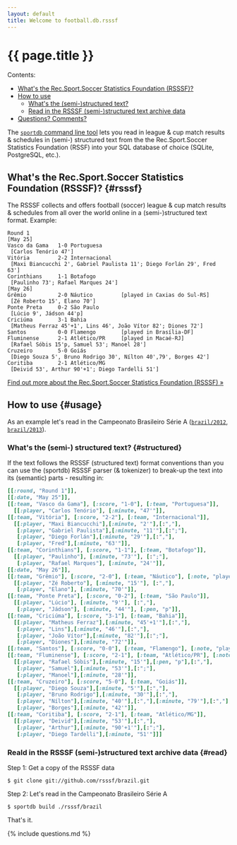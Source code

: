 ```yaml
---
layout: default
title: Welcome to football.db.rsssf
---
```


# {{ page.title }}

<div class="toc" markdown="1">
Contents:

* [What's the Rec.Sport.Soccer Statistics Foundation (RSSSF)?](#rsssf)
* [How to use](#usage)
    * [What's the (semi-)structured text?](#structured)
    * [Read in the RSSSF (semi-)structured text archive data](#read)
* [Questions? Comments?](#questions)
</div>


The [`sportdb` command line tool](https://github.com/sportdb) lets you
read in  league & cup match results & schedules in (semi-) structured text
from the the Rec.Sport.Soccer Statistics Foundation (RSSF)
into your SQL database of choice (SQLite, PostgreSQL, etc.).



## What's the Rec.Sport.Soccer Statistics Foundation (RSSSF)?    {#rsssf}

The RSSSF collects and offers football (soccer) league & cup match results & schedules
from all over the world online in a (semi-)structured text format. Example:

```
Round 1
[May 25]
Vasco da Gama   1-0 Portuguesa
 [Carlos Tenório 47']
Vitória         2-2 Internacional
 [Maxi Biancucchi 2', Gabriel Paulista 11'; Diego Forlán 29', Fred 63']
Corinthians     1-1 Botafogo
 [Paulinho 73'; Rafael Marques 24']
[May 26]
Grêmio          2-0 Náutico         [played in Caxias do Sul-RS]
 [Zé Roberto 15', Elano 70']
Ponte Preta     0-2 São Paulo
 [Lúcio 9', Jádson 44'p]
Criciúma        3-1 Bahia
 [Matheus Ferraz 45'+1', Lins 46', João Vítor 82'; Diones 72']
Santos          0-0 Flamengo        [played in Brasília-DF]
Fluminense      2-1 Atlético/PR     [played in Macaé-RJ]
 [Rafael Sóbis 15'p, Samuel 53'; Manoel 28']
Cruzeiro        5-0 Goiás
 [Diego Souza 5', Bruno Rodrigo 30', Nílton 40',79', Borges 42']
Coritiba        2-1 Atlético/MG
 [Deivid 53', Arthur 90'+1'; Diego Tardelli 51']
```

[Find out more about the Rec.Sport.Soccer Statistics Foundation (RSSSF) »](http://www.rsssf.com)




## How to use  {#usage}

As an example let's read in the Campeonato Brasileiro Série A
([`brazil/2012`](https://github.com/rsssf/brazil/blob/master/2012),
[`brazil/2013`](https://github.com/rsssf/brazil/blob/master/2013)).


### What's the (semi-) structured text?    {#structured}

If the text follows the RSSSF (structured text) format conventions than you can use
the (sportdb) RSSSF parser (& tokenizer) to break-up the text into its (semantic) parts - resulting in:

``` ruby
[[:round, "Round 1"]],
[[:date, "May 25"]],
[[:team, "Vasco da Gama"], [:score, "1-0"], [:team, "Portuguesa"]],
  [[:player, "Carlos Tenório"], [:minute, "47'"]],
[[:team, "Vitória"], [:score, "2-2"], [:team, "Internacional"]],
  [[:player, "Maxi Biancucchi"],[:minute, "2'"],[:","],
   [:player, "Gabriel Paulista"],[:minute, "11'"],[:";"],
   [:player, "Diego Forlán"],[:minute, "29'"],[:","],
   [:player, "Fred"],[:minute, "63'"]],
[[:team, "Corinthians"], [:score, "1-1"], [:team, "Botafogo"]],
  [[:player, "Paulinho"], [:minute, "73'"], [:";"], 
   [:player, "Rafael Marques"], [:minute, "24'"]],
[[:date, "May 26"]],
[[:team, "Grêmio"], [:score, "2-0"], [:team, "Náutico"], [:note, "played in Caxias do Sul-RS"]],
  [[:player, "Zé Roberto"], [:minute, "15'"], [:","], 
   [:player, "Elano"], [:minute, "70'"]],
[[:team, "Ponte Preta"], [:score, "0-2"], [:team, "São Paulo"]],
  [[:player, "Lúcio"], [:minute, "9'"], [:","], 
   [:player, "Jádson"], [:minute, "44'"], [:pen, "p"]],
[[:team, "Criciúma"], [:score, "3-1"], [:team, "Bahia"]],
  [[:player, "Matheus Ferraz"],[:minute, "45'+1'"],[:","],
   [:player, "Lins"],[:minute, "46'"],[:","],
   [:player, "João Vítor"],[:minute, "82'"],[:";"],
   [:player, "Diones"],[:minute, "72'"]],
[[:team, "Santos"], [:score, "0-0"], [:team, "Flamengo"], [:note, "played in Brasília-DF"]],
[[:team, "Fluminense"], [:score, "2-1"], [:team, "Atlético/PR"], [:note, "played in Macaé-RJ"]],
  [[:player, "Rafael Sóbis"],[:minute, "15'"],[:pen, "p"],[:","],
   [:player, "Samuel"],[:minute, "53'"],[:";"],
   [:player, "Manoel"],[:minute, "28'"]],
[[:team, "Cruzeiro"], [:score, "5-0"], [:team, "Goiás"]],
  [[:player, "Diego Souza"],[:minute, "5'"],[:","],
   [:player, "Bruno Rodrigo"],[:minute, "30'"],[:","],
   [:player, "Nílton"],[:minute, "40'"],[:","],[:minute, "79'"],[:","],
   [:player, "Borges"],[:minute, "42'"]],
[[:team, "Coritiba"], [:score, "2-1"], [:team, "Atlético/MG"]],
  [[:player, "Deivid"],[:minute, "53'"],[:","],
   [:player, "Arthur"],[:minute, "90'+1'"],[:";"],
   [:player, "Diego Tardelli"],[:minute, "51'"]]] 
```

### Reald in the RSSSF (semi-)structured text archive data   {#read}

Step 1: Get a copy of the RSSSF data

    $ git clone git://github.com/rsssf/brazil.git

Step 2: Let's read in the Campeonato Brasileiro Série A

    $ sportdb build ./rsssf/brazil


That's it.

<!--
Note: Before loading RSSSF archive data you will need to add a configuration file
listing all football clubs / teams included in the league.
See the Campeonato Brasileiro Série A
([`brazil/2012/seriea.yml`](https://github.com/rsssf/brazil/blob/master/2012/seriea.yml),
[`brazil/2013/seriea.yml`](https://github.com/rsssf/brazil/blob/master/2013/seriea.yml))
as an example.
-->


{% include questions.md %}
